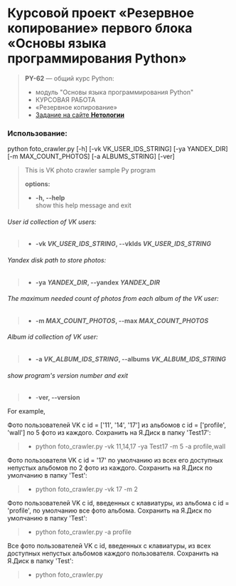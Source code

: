# Курсовой проект «Резервное копирование» первого блока «Основы языка программирования Python»

> **PY-62** — общий курс Python: 
> *    модуль "Основы языка программирования Python"
> *    КУРСОВАЯ РАБОТА
> *    «Резервное копирование»
> *    [Задание на сайте **Нетологии**](https://github.com/netology-code/py-diplom-basic)

### Использование:

python foto_crawler.py [-h] [-vk VK_USER_IDS_STRING] [-ya YANDEX_DIR] [-m MAX_COUNT_PHOTOS] [-a ALBUMS_STRING] [-ver]

> This is VK photo crawler sample Py program
>
> **options:**
> - **-h, --help**            
> show this help message and exit
###### User id collection of VK users:
> - **-vk _VK_USER_IDS_STRING_, --vkIds _VK_USER_IDS_STRING_**
###### Yandex disk path to store photos:
> - **-ya _YANDEX_DIR_, --yandex _YANDEX_DIR_**
###### The maximum needed count of photos from each album of the VK user:
> - **-m _MAX_COUNT_PHOTOS_, --max _MAX_COUNT_PHOTOS_**
###### Album id collection of VK user:
> - **-a _VK_ALBUM_IDS_STRING_, --albums _VK_ALBUM_IDS_STRING_**
###### show program's version number and exit
> - -**ver, --version**

For example,

Фото пользователей VK c id = ['11', '14', '17'] из альбомов с id = ['profile', 'wall'] по 5 фото из каждого. Сохранить на Я.Диск в папку 'Test17':
> - python foto_crawler.py -vk 11,14,17 -ya Test17 -m 5 -a profile,wall

Фото пользователя VK c id = '17' по умолчанию из всех его доступных непустых альбомов по 2 фото из каждого. Сохранить на Я.Диск по умолчанию в папку 'Test':
> - python foto_crawler.py -vk 17 -m 2

Фото пользователей VK c id, введенных с клавиатуры, из альбома с id = 'profile', по умолчанию все фото альбома. Сохранить на Я.Диск по умолчанию в папку 'Test':
> - python foto_crawler.py -a profile

Все фото пользователей VK c id, введенных с клавиатуры, из всех доступных непустых альбомов каждого пользователя. Сохранить на Я.Диск в папку 'Test':
> - python foto_crawler.py
